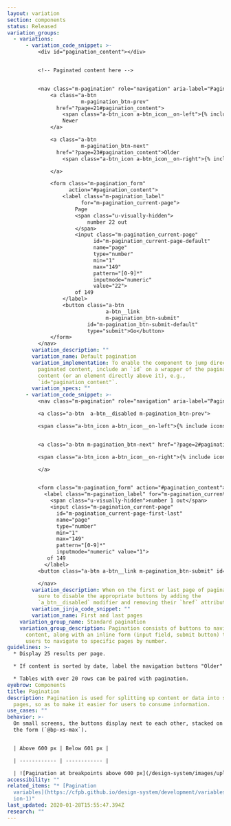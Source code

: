 ```yaml
---
layout: variation
section: components
status: Released
variation_groups:
  - variations:
      - variation_code_snippet: >-
          <div id="pagination_content"></div>


          <!-- Paginated content here -->


          <nav class="m-pagination" role="navigation" aria-label="Pagination">
              <a class="a-btn
                        m-pagination_btn-prev"
                href="?page=21#pagination_content">
                  <span class="a-btn_icon a-btn_icon__on-left">{% include icons/left.svg %}</span>
                  Newer
              </a>

              <a class="a-btn
                        m-pagination_btn-next"
                href="?page=23#pagination_content">Older
                  <span class="a-btn_icon a-btn_icon__on-right">{% include icons/right.svg %}</span>

              </a>

              <form class="m-pagination_form"
                    action="#pagination_content">
                  <label class="m-pagination_label"
                        for="m-pagination_current-page">
                      Page
                      <span class="u-visually-hidden">
                          number 22 out
                      </span>
                      <input class="m-pagination_current-page"
                            id="m-pagination_current-page-default"
                            name="page"
                            type="number"
                            min="1"
                            max="149"
                            pattern="[0-9]*"
                            inputmode="numeric"
                            value="22">
                      of 149
                  </label>
                  <button class="a-btn
                                a-btn__link
                                m-pagination_btn-submit"
                          id="m-pagination_btn-submit-default"
                          type="submit">Go</button>
              </form>
          </nav>
        variation_description: ""
        variation_name: Default pagination
        variation_implementation: To enable the component to jump directly to the
          paginated content, include an `id` on a wrapper of the paginated
          content (or an element directly above it), e.g.,
          `id="pagination_content"`.
        variation_specs: ""
      - variation_code_snippet: >-
          <nav class="m-pagination" role="navigation" aria-label="Pagination">

          <a class="a-btn  a-btn__disabled m-pagination_btn-prev">

          <span class="a-btn_icon a-btn_icon__on-left">{% include icons/left.svg %}</span>        Newer </a>


          <a class="a-btn m-pagination_btn-next" href="?page=2#pagination_content">        Older

          <span class="a-btn_icon a-btn_icon__on-right">{% include icons/right.svg %}</span>

          </a>


          <form class="m-pagination_form" action="#pagination_content">
            <label class="m-pagination_label" for="m-pagination_current-page">  Page
              <span class="u-visually-hidden">number 1 out</span>
              <input class="m-pagination_current-page"
                id="m-pagination_current-page-first-last"
                name="page"
                type="number"
                min="1"
                max="149"
                pattern="[0-9]*"
                inputmode="numeric" value="1">
             of 149
            </label>
          <button class="a-btn a-btn__link m-pagination_btn-submit" id="m-pagination_btn-submit-first-last" type="submit">Go</button> </form>

          </nav>
        variation_description: When on the first or last page of paginated content, be
          sure to disable the appropriate buttons by adding the
          `a_btn__disabled` modifier and removing their `href` attribute.
        variation_jinja_code_snippet: ""
        variation_name: First and last pages
    variation_group_name: Standard pagination
    variation_group_description: Pagination consists of buttons to navigate through
      content, along with an inline form (input field, submit button) to enable
      users to navigate to specific pages by number.
guidelines: >-
  * Display 25 results per page. 

  * If content is sorted by date, label the navigation buttons "Older" and "Newer"; otherwise, label the buttons "Previous" and "Next". 

  * Tables with over 20 rows can be paired with pagination.
eyebrow: Components
title: Pagination
description: Pagination is used for splitting up content or data into several
  pages, so as to make it easier for users to consume information.
use_cases: ""
behavior: >-
  On small screens, the buttons display next to each other, stacked on top of
  the form (`@bp-xs-max`).


  | Above 600 px | Below 601 px |

  | ------------ | ------------ |

  | ![Pagination at breakpoints above 600 px](/design-system/images/uploads/screen-shot-2021-01-22-at-5.02.03-pm.png) | ![Pagination at breakpoints below 601 px](/design-system/images/uploads/screen-shot-2021-01-22-at-5.02.30-pm.png) |
accessibility: ""
related_items: "* [Pagination
  variables](https://cfpb.github.io/design-system/development/variables#paginat\
  ion-1)"
last_updated: 2020-01-28T15:55:47.394Z
research: ""
---
```

